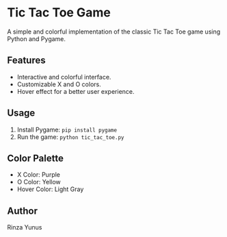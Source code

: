 # Tic Tac Toe Game

A simple and colorful implementation of the classic Tic Tac Toe game using Python and Pygame.

## Features
- Interactive and colorful interface.
- Customizable X and O colors.
- Hover effect for a better user experience.

## Usage
1. Install Pygame: `pip install pygame`
2. Run the game: `python tic_tac_toe.py`

## Color Palette
- X Color: Purple
- O Color: Yellow
- Hover Color: Light Gray

## Author
Rinza Yunus

